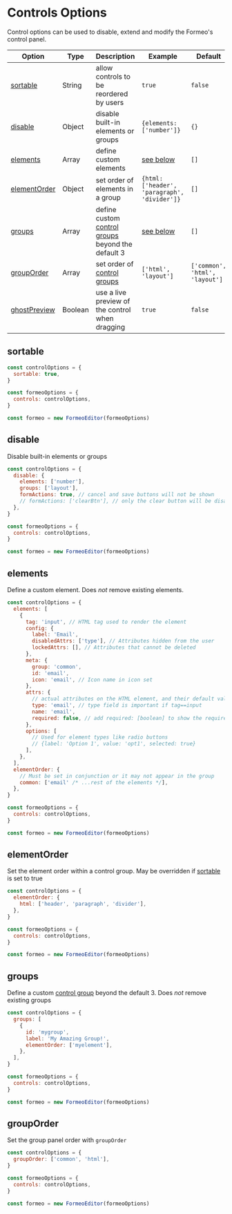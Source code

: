 # Controls Options

Control options can be used to disable, extend and modify the Formeo's control panel.

| Option                        | Type    | Description                                                                         | Example                                      | Default                        |
| ----------------------------- | ------- | ----------------------------------------------------------------------------------- | -------------------------------------------- | ------------------------------ |
| [sortable](#sortable)         | String  | allow controls to be reordered by users                                             | `true`                                       | `false`                        |
| [disable](#disable)           | Object  | disable built-in elements or groups                                                 | `{elements: ['number']}`                     | `{}`                           |
| [elements](#elements)         | Array   | define custom elements                                                              | [see below](#elements)                       | `[]`                           |
| [elementOrder](#elementOrder) | Object  | set order of elements in a group                                                    | `{html: ['header', 'paragraph', 'divider']}` | `[]`                           |
| [groups](#groups)             | Array   | define custom [control groups](../../controls/#control-groups) beyond the default 3 | [see below](#groups)                         | `[]`                           |
| [groupOrder](#groupOrder)     | Array   | set order of [control groups](../../controls/#control-groups)                       | `['html', 'layout']`                         | `['common', 'html', 'layout']` |
| [ghostPreview](#ghostPreview) | Boolean | use a live preview of the control when dragging                                     | `true`                                       | `false`                        |

## sortable

```javascript
const controlOptions = {
  sortable: true,
}

const formeoOptions = {
  controls: controlOptions,
}

const formeo = new FormeoEditor(formeoOptions)
```

## disable

Disable built-in elements or groups

```javascript
const controlOptions = {
  disable: {
    elements: ['number'],
    groups: ['layout'],
    formActions: true, // cancel and save buttons will not be shown
    // formActions: ['clearBtn'], // only the clear button will be disabled
  },
}

const formeoOptions = {
  controls: controlOptions,
}

const formeo = new FormeoEditor(formeoOptions)
```

## elements

Define a custom element. Does _not_ remove existing elements.

```javascript
const controlOptions = {
  elements: [
    {
      tag: 'input', // HTML tag used to render the element
      config: {
        label: 'Email',
        disabledAttrs: ['type'], // Attributes hidden from the user
        lockedAttrs: [], // Attributes that cannot be deleted
      },
      meta: {
        group: 'common',
        id: 'email',
        icon: 'email', // Icon name in icon set
      },
      attrs: {
        // actual attributes on the HTML element, and their default values
        type: 'email', // type field is important if tag==input
        name: 'email',
        required: false, // add required: [boolean] to show the required checkbox
      },
      options: [
        // Used for element types like radio buttons
        // {label: 'Option 1', value: 'opt1', selected: true}
      ],
    },
  ],
  elementOrder: {
    // Must be set in conjunction or it may not appear in the group
    common: ['email' /* ...rest of the elements */],
  },
}

const formeoOptions = {
  controls: controlOptions,
}

const formeo = new FormeoEditor(formeoOptions)
```

## elementOrder

Set the element order within a control group. May be overridden if [sortable](#sortable) is set to true

```javascript
const controlOptions = {
  elementOrder: {
    html: ['header', 'paragraph', 'divider'],
  },
}

const formeoOptions = {
  controls: controlOptions,
}

const formeo = new FormeoEditor(formeoOptions)
```

## groups

Define a custom [control group](../../controls/#control-groups) beyond the default 3. Does _not_ remove existing groups

```javascript
const controlOptions = {
  groups: [
    {
      id: 'mygroup',
      label: 'My Amazing Group!',
      elementOrder: ['myelement'],
    },
  ],
}

const formeoOptions = {
  controls: controlOptions,
}

const formeo = new FormeoEditor(formeoOptions)
```

## groupOrder

Set the group panel order with `groupOrder`

```javascript
const controlOptions = {
  groupOrder: ['common', 'html'],
}

const formeoOptions = {
  controls: controlOptions,
}

const formeo = new FormeoEditor(formeoOptions)
```
